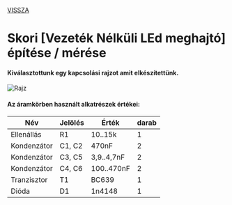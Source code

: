 [VISSZA](https://matyasszabolcsik.github.io/portfolio/)
# Skori [Vezeték Nélküli LEd meghajtó] építése / mérése

#### Kiválasztottunk egy kapcsolási rajzot amit elkészítettünk.
![Rajz](20230209_142558.jpg "Lerajzolt rajz és az alkatrészek")

#### Az áramkörben használt alkatrészek értékei:

|Név|Jelölés|Érték|darab|
|----|----|----|----|
|Ellenállás|R1|10..15k|1|
|Kondenzátor|C1, C2|470nF|2|
|Kondenzátor|C3, C5|3,9..4,7nF|2|
|Kondenzátor|C4, C6|100..470nF|2|
|Tranzisztor|T1|BC639|1|
|Dióda|D1|1n4148|1|
